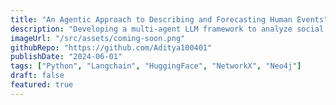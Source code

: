 ```yaml
---
title: "An Agentic Approach to Describing and Forecasting Human Events"
description: "Developing a multi-agent LLM framework to analyze social and temporal data arising from automatically extracted and identified events codified as interactions between socio-political actors."
imageUrl: "/src/assets/coming-soon.png"
githubRepo: "https://github.com/Aditya100401"
publishDate: "2024-06-01"
tags: ["Python", "Langchain", "HuggingFace", "NetworkX", "Neo4j"]
draft: false
featured: true
---
```

